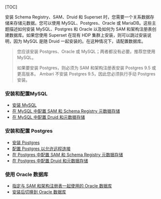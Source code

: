 [TOC]

安装 Schema Registry、SAM、Druid 和 Superset 时，您需要一个关系数据存储来存储元数据。您可以使用 MySQL、Postgres、Oracle 或 MariaDB。这些主题描述如何安装 MySQL、Postgres 和 Oracle 以及如何为 SAM 和架构注册表创建数据库。如果您使用 Superset 在现有 HDP 集群上安装，则可以跳过安装说明，因为 MySQL 是随 Druid 一起安装的。在这种情况下，请配置数据库。

> 您应该安装 Postgres、Oracle 或 MySQL；两者都没有必要。推荐您使用MySQL。
>
> 如果要安装 Postgres，则必须为 SAM 和架构注册表安装 Postgres 9.5 或更高版本。 Ambari 不安装 Postgres 9.5，因此您必须执行手动 Postgres 安装。

### 安装和配置MySQL

- [安装 MySQL]($InstallingMySQL)
- [在 MySQL 中配置 SAM 和 Schema Registry 元数据存储]($ConfiguringSAMAndSchemaRegistryMetadataStoreMySQL)
- [在 MySQL 中配置 Druid 和元数据存储]($ConfiguringDruidAndSupersetMetadataStoresInMySQL)

### 安装和配置 Postgres

- [安装 Postgres]($InstallingPostgres)
- [配置 Postgres 以允许远程连接]($ConfigurePostgresToAllowRemoteConnections)
- [在 Postgres 中配置 SAM 和 Schema Registry 元数据存储]($ConfiguringSAMAndSchemaRegistryMetadataStorePostgr)
- [在 Postgres 中配置 Druid 和元数据存储]($ConfiguringDruidAndSupersetMetadataStoresInPostgre)

### 使用 Oracle 数据库

- [指定与 SAM 和架构注册表一起使用的 Oracle 数据库]($SpecifyingAnOracleDatabaseToUseWithSAMAndSchemaReg)
- [安装后切换到 Oracle 数据库]($SwitchingToAnOracleDatabaseAfterInstallation)
